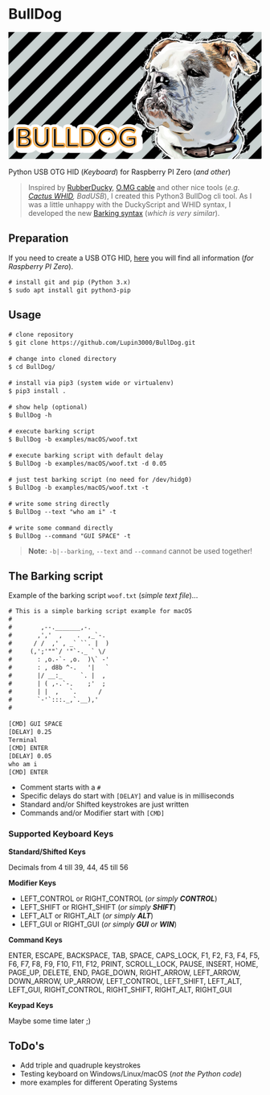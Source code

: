 # BullDog

![BullDog](./img/bulldog.jpg)

Python USB OTG HID (_Keyboard_) for Raspberry PI Zero (_and other_)

> Inspired by [RubberDucky](https://shop.hak5.org/products/usb-rubber-ducky-deluxe), [O.MG cable](https://mg.lol/blog/omg-cable/) and other nice tools (_e.g. [Cactus WHID](https://github.com/whid-injector/WHID), BadUSB_), I created this Python3 BullDog cli tool.
> As I was a little unhappy with the DuckyScript and WHID syntax, I developed the new [Barking syntax](https://github.com/Lupin3000/BullDog#the-barking-script) (_which is very similar_).

## Preparation

If you need to create a USB OTG HID, [here](https://github.com/Lupin3000/Raspberry-PI-Tutorials) you will find all information (_for Raspberry PI Zero_).

```shell
# install git and pip (Python 3.x)
$ sudo apt install git python3-pip
```

## Usage

```shell
# clone repository
$ git clone https://github.com/Lupin3000/BullDog.git

# change into cloned directory
$ cd BullDog/

# install via pip3 (system wide or virtualenv) 
$ pip3 install .

# show help (optional)
$ BullDog -h

# execute barking script
$ BullDog -b examples/macOS/woof.txt

# execute barking script with default delay
$ BullDog -b examples/macOS/woof.txt -d 0.05

# just test barking script (no need for /dev/hidg0)
$ BullDog -b examples/macOS/woof.txt -t

# write some string directly
$ BullDog --text "who am i" -t

# write some command directly
$ BullDog --command "GUI SPACE" -t
```

> **Note:** `-b|--barking`, `--text` and `--command` cannot be used together!

## The Barking script

Example of the barking script `woof.txt` (_simple text file_)...

```
# This is a simple barking script example for macOS
#
#        ,--._______,-.
#       ,','  ,    .  ,_`-.
#      / /  ,' , _` ``. |  )
#     (,';'""`/ '"`-._ ` \/
#       : ,o.-`- ,o.  )\` -'
#       : , d8b ^-.   '|   `
#       |/ __:_     `. |  ,
#       | ( ,-.`-.    ;'  ;
#       | |  ,   `.      /
#       `-'`:::._,`.__),'
#

[CMD] GUI SPACE
[DELAY] 0.25
Terminal
[CMD] ENTER
[DELAY] 0.05
who am i
[CMD] ENTER
```

- Comment starts with a `#`
- Specific delays do start with `[DELAY]` and value is in milliseconds
- Standard and/or Shifted keystrokes are just written
- Commands and/or Modifier start with `[CMD]`

### Supported Keyboard Keys

**Standard/Shifted Keys**

Decimals from 4 till 39, 44, 45 till 56

**Modifier Keys**

- LEFT_CONTROL or RIGHT_CONTROL (_or simply **CONTROL**_)
- LEFT_SHIFT or RIGHT_SHIFT (_or simply **SHIFT**_)
- LEFT_ALT or RIGHT_ALT (_or simply **ALT**_)
- LEFT_GUI or RIGHT_GUI (_or simply **GUI** or **WIN**_)

**Command Keys**

ENTER, ESCAPE, BACKSPACE, TAB, SPACE, CAPS_LOCK, F1, F2, F3, F4, F5, F6, F7, F8, F9, F10, F11, F12, PRINT, SCROLL_LOCK, 
PAUSE, INSERT, HOME, PAGE_UP, DELETE, END, PAGE_DOWN, RIGHT_ARROW, LEFT_ARROW, DOWN_ARROW, UP_ARROW, LEFT_CONTROL, 
LEFT_SHIFT, LEFT_ALT, LEFT_GUI, RIGHT_CONTROL, RIGHT_SHIFT, RIGHT_ALT, RIGHT_GUI

**Keypad Keys**

Maybe some time later ;)

## ToDo's

- Add triple and quadruple keystrokes
- Testing keyboard on Windows/Linux/macOS (_not the Python code_)
- more examples for different Operating Systems
